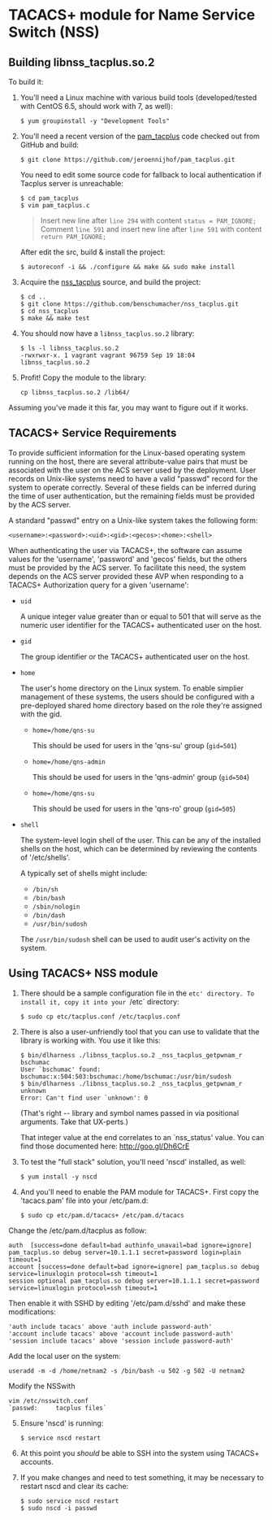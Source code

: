 # TACACS+ module for Name Service Switch (NSS)

## Building libnss_tacplus.so.2

To build it:

1. You'll need a Linux machine with various build tools (developed/tested
   with CentOS 6.5, should work with 7, as well):

   ```
   $ yum groupinstall -y "Development Tools"
   ```

2. You'll need a recent version of the [pam_tacplus](https://github.com/jeroennijhof/pam_tacplus)
   code checked out from GitHub and build:

   ```
   $ git clone https://github.com/jeroennijhof/pam_tacplus.git
   ```
   You need to edit some source code for fallback to local authentication if Tacplus server is unreachable:
   
   ```
   $ cd pam_tacplus
   $ vim pam_tacplus.c
   ```
   
   
   > Insert new line after `line 294` with content `status = PAM_IGNORE;`
   > Comment `line 591` and insert new line after `line 591` with content `return PAM_IGNORE;`
   
   After edit the src, build & install the project:
   ```
   $ autoreconf -i && ./configure && make && sudo make install
   ```

3. Acquire the [nss_tacplus](https://github.com/benschumacher/nss_tacplus)
   source, and build the project:
 
   ```
   $ cd ..
   $ git clone https://github.com/benschumacher/nss_tacplus.git
   $ cd nss_tacplus
   $ make && make test
   ```

4. You should now have a `libnss_tacplus.so.2` library:
 
   ```
   $ ls -l libnss_tacplus.so.2
   -rwxrwxr-x. 1 vagrant vagrant 96759 Sep 19 18:04 libnss_tacplus.so.2
   ```

5. Profit! Copy the module to the library:

   ```
   cp libnss_tacplus.so.2 /lib64/
   ```
   
Assuming you've made it this far, you may want to figure out if it works.

## TACACS+ Service Requirements

To provide sufficient information for the Linux-based operating system
running on the host, there are several attribute-value pairs that
must be associated with the user on the ACS server used by the deployment.
User records on Unix-like systems need to have a valid "passwd" record for
the system to operate correctly. Several of these fields can be inferred
during the time of user authentication, but the remaining fields must be
provided by the ACS server.

A standard "passwd" entry on a Unix-like system takes the following form:

   ```
   <username>:<password>:<uid>:<gid>:<gecos>:<home>:<shell>
   ```
 
When authenticating the user via TACACS+, the software can assume values
for the 'username', 'password' and 'gecos' fields, but the others must be
provided by the ACS server. To facilitate this need, the system depends on
the ACS server provided these AVP when responding to a TACACS+
Authorization query for a given 'username':

* `uid`

  A unique integer value greater than or equal to 501 that will serve as
  the numeric user identifier for the TACACS+ authenticated user on the
  host.

* `gid`

  The group identifier or the TACACS+ authenticated user on the host.

* `home`

  The user's home directory on the Linux system. To enable simplier
  management of these systems, the users should be configured with a
  pre-deployed shared home directory based on the role they're assigned
  with the gid.

  * `home=/home/qns-su`

      This should be used for users in the 'qns-su' group
      (`gid=501`)
    
  * `home=/home/qns-admin`

      This should be used for users in the 'qns-admin' group
      (`gid=504`) 
  
  * `home=/home/qns-su`

      This should be used for users in the 'qns-ro' group
      (`gid=505`)

* `shell`

  The system-level login shell of the user. This can be any of the
  installed shells on the host, which can be determined by reviewing the
  contents of '/etc/shells'.
	
  A typically set of shells might include:
	
  * `/bin/sh`
  * `/bin/bash`
  * `/sbin/nologin`
  * `/bin/dash`
  * `/usr/bin/sudosh`

  The `/usr/bin/sudosh` shell can be used to audit user's activity
  on the system. 

## Using TACACS+ NSS module

1. There should be a sample configuration file in the `etc' directory.
   To install it, copy it into your `/etc` directory:
   
   ```
   $ sudo cp etc/tacplus.conf /etc/tacplus.conf
   ```

2. There is also a user-unfriendly tool that you can use to validate that
   the library is working with. You use it like this:
   
   ```
   $ bin/dlharness ./libnss_tacplus.so.2 _nss_tacplus_getpwnam_r bschumac
   User `bschumac' found:
   bschumac:x:504:503:bschumac:/home/bschumac:/usr/bin/sudosh
   $ bin/dlharness ./libnss_tacplus.so.2 _nss_tacplus_getpwnam_r unknown
   Error: Can't find user `unknown': 0
   ```

   (That's right -- library and symbol names passed in via positional
   arguments. Take that UX-perts.)

   That integer value at the end correlates to an `nss_status' value.
   You can find those documented here: http://goo.gl/Dh6CrE

3. To test the "full stack" solution, you'll need 'nscd' installed,
   as well:
   
   ```
   $ yum install -y nscd
   ```

4. And you'll need to enable the PAM module for TACACS+. First copy the
   'tacacs.pam' file into your /etc/pam.d:
   
   ```
   $ sudo cp etc/pam.d/tacacs+ /etc/pam.d/tacacs
   ```
Change the /etc/pam.d/tacplus as follow:
   ```
   auth  [success=done default=bad authinfo_unavail=bad ignore=ignore] pam_tacplus.so debug server=10.1.1.1 secret=password login=plain timeout=1
   account [success=done default=bad ignore=ignore] pam_tacplus.so debug service=linuxlogin protocol=ssh timeout=1
   session optional pam_tacplus.so debug server=10.1.1.1 secret=password service=linuxlogin protocol=ssh timeout=1
   ```

   Then enable it with SSHD by editing '/etc/pam.d/sshd' and make these
   modifications:

   ```
   'auth include tacacs' above 'auth include password-auth'
   'account include tacacs' above 'account include password-auth'
   'session include tacacs' above 'session include password-auth'
   ```
   
Add the local user on the system:
   ```
   useradd -m -d /home/netnam2 -s /bin/bash -u 502 -g 502 -U netnam2 
   ```
Modify the NSSwith 
   ```
   vim /etc/nsswitch.conf
   `passwd:     tacplus files`
   ```
   
5. Ensure 'nscd' is running:

   ```
   $ service nscd restart
   ```

6. At this point you *should* be able to SSH into the system using
   TACACS+ accounts.

7. If you make changes and need to test something, it may be necessary
   to restart nscd and clear its cache:
   
   ```
   $ sudo service nscd restart
   $ sudo nscd -i passwd
   ```
